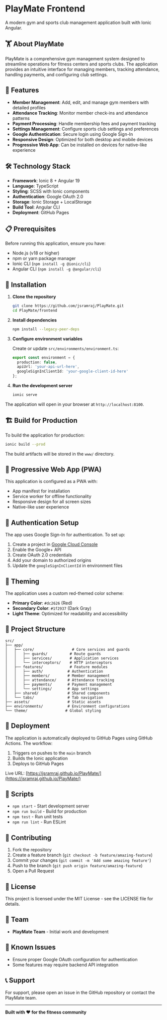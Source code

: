 # PlayMate Frontend

A modern gym and sports club management application built with Ionic Angular.

## 🏋️ About PlayMate

PlayMate is a comprehensive gym management system designed to streamline operations for fitness centers and sports clubs. The application provides an intuitive interface for managing members, tracking attendance, handling payments, and configuring club settings.

## 🚀 Features

- **Member Management**: Add, edit, and manage gym members with detailed profiles
- **Attendance Tracking**: Monitor member check-ins and attendance patterns
- **Payment Processing**: Handle membership fees and payment tracking
- **Settings Management**: Configure sports club settings and preferences
- **Google Authentication**: Secure login using Google Sign-In
- **Responsive Design**: Optimized for both desktop and mobile devices
- **Progressive Web App**: Can be installed on devices for native-like experience

## 🛠️ Technology Stack

- **Framework**: Ionic 8 + Angular 19
- **Language**: TypeScript
- **Styling**: SCSS with Ionic components
- **Authentication**: Google OAuth 2.0
- **Storage**: Ionic Storage + LocalStorage
- **Build Tool**: Angular CLI
- **Deployment**: GitHub Pages

## 📋 Prerequisites

Before running this application, ensure you have:

- Node.js (v18 or higher)
- npm or yarn package manager
- Ionic CLI (`npm install -g @ionic/cli`)
- Angular CLI (`npm install -g @angular/cli`)

## 🔧 Installation

1. **Clone the repository**
   ```bash
   git clone https://github.com/jsramraj/PlayMate.git
   cd PlayMate/frontend
   ```

2. **Install dependencies**
   ```bash
   npm install --legacy-peer-deps
   ```

3. **Configure environment variables**
   
   Create or update `src/environments/environment.ts`:
   ```typescript
   export const environment = {
     production: false,
     apiUrl: 'your-api-url-here',
     googleSignInClientId: 'your-google-client-id-here'
   };
   ```

4. **Run the development server**
   ```bash
   ionic serve
   ```

The application will open in your browser at `http://localhost:8100`.

## 🏗️ Build for Production

To build the application for production:

```bash
ionic build --prod
```

The build artifacts will be stored in the `www/` directory.

## 📱 Progressive Web App (PWA)

This application is configured as a PWA with:
- App manifest for installation
- Service worker for offline functionality
- Responsive design for all screen sizes
- Native-like user experience

## 🔐 Authentication Setup

The app uses Google Sign-In for authentication. To set up:

1. Create a project in [Google Cloud Console](https://console.cloud.google.com/)
2. Enable the Google+ API
3. Create OAuth 2.0 credentials
4. Add your domain to authorized origins
5. Update the `googleSignInClientId` in environment files

## 🎨 Theming

The application uses a custom red-themed color scheme:
- **Primary Color**: `#dc2626` (Red)
- **Secondary Color**: `#1f2937` (Dark Gray)
- **Light Theme**: Optimized for readability and accessibility

## 📁 Project Structure

```
src/
├── app/
│   ├── core/                 # Core services and guards
│   │   ├── guards/          # Route guards
│   │   ├── services/        # Application services
│   │   └── interceptors/    # HTTP interceptors
│   ├── features/            # Feature modules
│   │   ├── auth/           # Authentication
│   │   ├── members/        # Member management
│   │   ├── attendance/     # Attendance tracking
│   │   ├── payments/       # Payment management
│   │   └── settings/       # App settings
│   ├── shared/             # Shared components
│   └── tabs/               # Tab navigation
├── assets/                 # Static assets
├── environments/           # Environment configurations
└── theme/                 # Global styling
```

## 🚀 Deployment

The application is automatically deployed to GitHub Pages using GitHub Actions. The workflow:

1. Triggers on pushes to the `main` branch
2. Builds the Ionic application
3. Deploys to GitHub Pages

Live URL: [https://jsramraj.github.io/PlayMate/](https://jsramraj.github.io/PlayMate/)

## 📝 Scripts

- `npm start` - Start development server
- `npm run build` - Build for production
- `npm test` - Run unit tests
- `npm run lint` - Run ESLint

## 🤝 Contributing

1. Fork the repository
2. Create a feature branch (`git checkout -b feature/amazing-feature`)
3. Commit your changes (`git commit -m 'Add some amazing feature'`)
4. Push to the branch (`git push origin feature/amazing-feature`)
5. Open a Pull Request

## 📄 License

This project is licensed under the MIT License - see the LICENSE file for details.

## 👥 Team

- **PlayMate Team** - Initial work and development

## 🐛 Known Issues

- Ensure proper Google OAuth configuration for authentication
- Some features may require backend API integration

## 📞 Support

For support, please open an issue in the GitHub repository or contact the PlayMate team.

---

**Built with ❤️ for the fitness community**
